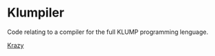 # Klumpiler
Code relating to a compiler for the full KLUMP programming lenguage.

[Krazy](http://www.comicstriplibrary.org/display/59)
